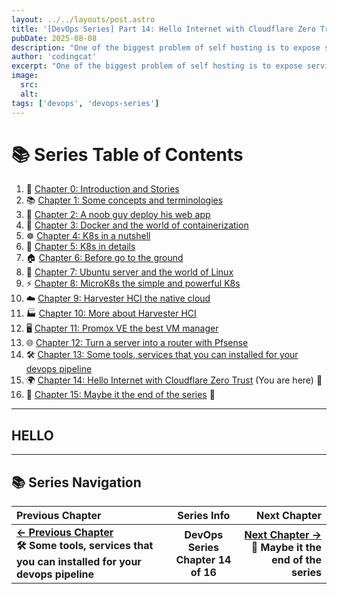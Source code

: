 ```yaml
---
layout: ../../layouts/post.astro
title: '[DevOps Series] Part 14: Hello Internet with Cloudflare Zero Trust'
pubDate: 2025-08-08
description: "One of the biggest problem of self hosting is to expose services in local lan network to the Internet so anyone can access to them. In this post I will share with you how to use Cloudflare Zero Trust to solve this problem"
author: 'codingcat'
excerpt: "One of the biggest problem of self hosting is to expose services in local lan network to the Internet so anyone can access to them. In this post I will share with you how to use Cloudflare Zero Trust to solve this problem"
image:
  src:
  alt:
tags: ['devops', 'devops-series']
---
```


# 📚 Series Table of Contents

1.  📖 [Chapter 0: Introduction and Stories](/posts/devops-part0) 
2.  📚 [Chapter 1: Some concepts and terminologies](/posts/devops-part1) 
3.  🚀 [Chapter 2: A noob guy deploy his web app](/posts/devops-part2) 
4.  🐳 [Chapter 3: Docker and the world of containerization](/posts/devops-part3) 
5.  ☸️ [Chapter 4: K8s in a nutshell](/posts/devops-part4) 
6.  🔧 [Chapter 5: K8s in details](/posts/devops-part5) 
7.  🏠 [Chapter 6: Before go to the ground](/posts/devops-part6) 
8.  🐧 [Chapter 7: Ubuntu server and the world of Linux](/posts/devops-part7) 
9.  ⚡ [Chapter 8: MicroK8s the simple and powerful K8s](/posts/devops-part8) 
10. ☁️ [Chapter 9: Harvester HCI the native cloud](/posts/devops-part9) 
11. 🏭 [Chapter 10: More about Harvester HCI](/posts/devops-part10) 
12. 🖥️ [Chapter 11: Promox VE the best VM manager](/posts/devops-part11) 
13. 🌐 [Chapter 12: Turn a server into a router with Pfsense](/posts/devops-part12) 
14. 🛠️ [Chapter 13: Some tools, services that you can installed for your devops pipeline](/posts/devops-part13) 
15. 🌍 [Chapter 14: Hello Internet with Cloudflare Zero Trust](/posts/devops-part14) (You are here) 🎯
16. 🎉 [Chapter 15: Maybe it the end of the series](/posts/devops-part15) 🏁

---

## HELLO

---

## 📚 Series Navigation

| Previous Chapter                                |               Series Info                |                                                                   Next Chapter |
| :---------------------------------------------- | :--------------------------------------: | -----------------------------------------------------------------------------: |
| **[← Previous Chapter](/posts/devops-part13)**<br>**🛠️ Some tools, services that you can installed for your devops pipeline** | **DevOps Series**<br>**Chapter 14 of 16** | **[Next Chapter →](/posts/devops-part15)**<br>**🎉 Maybe it the end of the series** |
